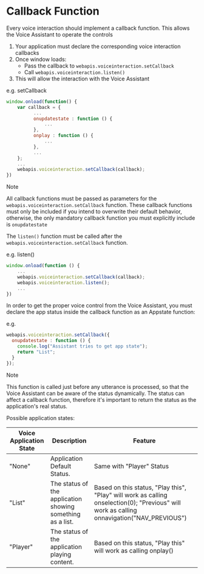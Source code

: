 # Callback Function

Every voice interaction should implement a callback function. This allows the Voice Assistant to operate the controls

1. Your application must declare the corresponding voice interaction callbacks
2. Once window loads:
   * Pass the callback to `webapis.voiceinteraction.setCallback`
   * Call `webapis.voiceinteraction.listen()`
3. This will allow the interaction with the Voice Assistant

  e.g. setCallback

  ```javascript
  window.onload(function() {
      var callback = {
            ...
            onupdatestate : function () {
                ...
            },
            onplay : function () {
                ...
            },
            ...
      };
      ...
      webapis.voiceinteraction.setCallback(callback);
  })
  ```

> [!NOTE]
> All callback functions must be passed as parameters for the `webapis.voiceinteraction.setCallback` function. These callback functions must only be included if you intend to overwrite their default behavior, otherwise, the only mandatory callback function you must explicitly include is `onupdatestate`

The `listen()` function must be called after the `webapis.voiceinteraction.setCallback` function.

  e.g. listen()

  ```javascript
  window.onload(function () {
      ...
      webapis.voiceinteraction.setCallback(callback);
      webapis.voiceinteraction.listen();
      ...
  })
  ```

In order to get the proper voice control from the Voice Assistant, you must declare the app status inside the callback function as an Appstate function:

  e.g.

  ```javascript
  webapis.voiceinteraction.setCallback({
    onupdatestate : function () {
      console.log("Assistant tries to get app state");
      return "List";
    }
  });
  ```

> [!NOTE]
> This function is called just before any utterance is processed, so that the Voice Assistant can be aware of the status dynamically. The status can affect a callback function, therefore it's important to return the status as the application's real status.

Possible application states:

| Voice Application State | Description | Feature |
| ----------------------- | ------------- | ------ |
| "None"              | Application Default Status. | Same with "Player" Status |
| "List"              | The status of the application showing something as a list. | Based on this status, "Play this", "Play" will work as calling onselection(0); "Previous" will work as calling onnavigation("NAV_PREVIOUS") |
| "Player"              | The status of the application playing content. | Based on this status, "Play this" will work as calling onplay() |
